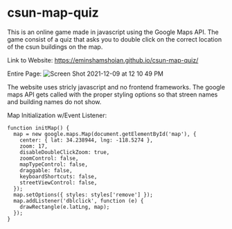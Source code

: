# csun-map-quiz
This is an online game made in javascript using the Google Maps API. The game consist of a quiz that asks you to double click on the correct location of the csun buildings on the map.

Link to Website:
https://eminshamshoian.github.io/csun-map-quiz/

Entire Page:
![Screen Shot 2021-12-09 at 12 10 49 PM](https://user-images.githubusercontent.com/47337592/145468518-00b0654f-9aa9-4436-96ab-6a133bc1af8a.png)

The website uses stricly javascript and no frontend frameworks. The google maps API gets called with the proper styling options so that streen names and building names do not show.

Map Initialization w/Event Listener:
```
function initMap() {
  map = new google.maps.Map(document.getElementById('map'), {
    center: { lat: 34.238944, lng: -118.5274 },
    zoom: 17,
    disableDoubleClickZoom: true,
    zoomControl: false,
    mapTypeControl: false,
    draggable: false,
    keyboardShortcuts: false,
    streetViewControl: false,
  });
  map.setOptions({ styles: styles['remove'] });
  map.addListener('dblclick', function (e) {
    drawRectangle(e.latLng, map);
  });
}
```
